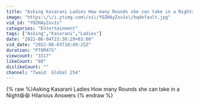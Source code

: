 ```yaml
---
title: "Asking Kasarani Ladies How many Rounds she can take in a Night😆😆 Hilarious Answers"
image: "https:\/\/i.ytimg.com\/vi\/YOZHAyZxv1s\/hqdefault.jpg"
vid_id: "YOZHAyZxv1s"
categories: "Entertainment"
tags: ["Asking","Kasarani","Ladies"]
date: "2022-06-04T23:30:29+03:00"
vid_date: "2022-06-03T10:49:25Z"
duration: "PT8M47S"
viewcount: "3317"
likeCount: "80"
dislikeCount: ""
channel: "Twaid  Global 254"
---
```

{% raw %}Asking Kasarani Ladies How many Rounds she can take in a Night😆😆 Hilarious Answers {% endraw %}
